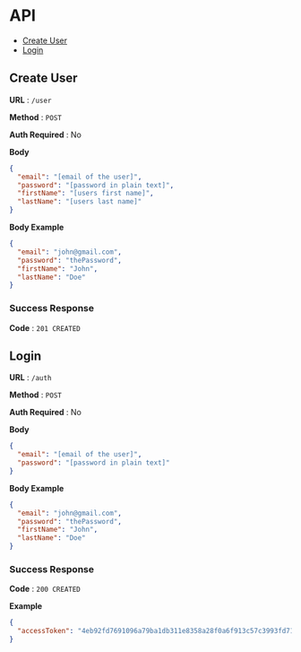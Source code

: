 # API

- [Create User](#create-user)
- [Login](#login)

## Create User

**URL** : `/user`

**Method** : `POST`

**Auth Required** : No

**Body**

```json
{
  "email": "[email of the user]",
  "password": "[password in plain text]",
  "firstName": "[users first name]",
  "lastName": "[users last name]"
}
```

**Body Example**

```json
{
  "email": "john@gmail.com",
  "password": "thePassword",
  "firstName": "John",
  "lastName": "Doe"
}
```

### Success Response

**Code** : `201 CREATED`

## Login

**URL** : `/auth`

**Method** : `POST`

**Auth Required** : No

**Body**

```json
{
  "email": "[email of the user]",
  "password": "[password in plain text]"
}
```

**Body Example**

```json
{
  "email": "john@gmail.com",
  "password": "thePassword",
  "firstName": "John",
  "lastName": "Doe"
}
```

### Success Response

**Code** : `200 CREATED`

**Example**

```json
{
  "accessToken": "4eb92fd7691096a79ba1db311e8358a28f0a6f913c57c3993fd714148620309d259a8438d082824582c6f4a36616abf40023efa574ac8c78e162d87fe565a8c3"
}
```
